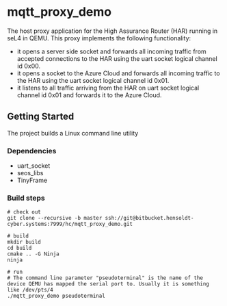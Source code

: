 # mqtt_proxy_demo

The host proxy application for the High Assurance Router (HAR) running in seL4 in QEMU.
This proxy implements the following functionality:

* it opens a server side socket and forwards all incoming traffic from accepted connections to the HAR using the uart socket logical channel id 0x00.
* it opens a socket to the Azure Cloud and forwards all incoming traffic to the HAR using the uart socket logical channel id 0x01.
* it listens to all traffic arriving from the HAR on uart socket logical channel id 0x01 and forwards it to the Azure Cloud.

## Getting Started

The project builds a Linux command line utility

### Dependencies

* uart\_socket
* seos\_libs
* TinyFrame

### Build steps

    # check out
    git clone --recursive -b master ssh://git@bitbucket.hensoldt-cyber.systems:7999/hc/mqtt_proxy_demo.git

    # build
    mkdir build
    cd build
    cmake .. -G Ninja
    ninja

    # run
    # The command line parameter "pseudoterminal" is the name of the device QEMU has mapped the serial port to. Usually it is something like /dev/pts/4
    ./mqtt_proxy_demo pseudoterminal

